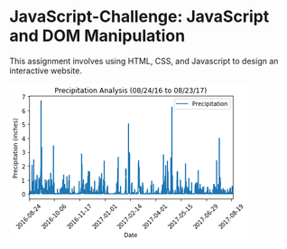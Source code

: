 # JavaScript-Challenge: JavaScript and DOM Manipulation

This assignment involves using HTML, CSS, and Javascript to design an interactive website.

![Website_Banner](https://github.com/erikku0519/Advanced-DataStorage-and-Retrieval-Challenge/blob/master/Precipitation_Analysis.png)
